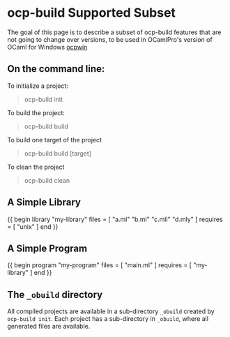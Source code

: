 # ocp-build Supported Subset

The goal of this page is to describe a subset of ocp-build features that
are not going to change over versions, to be used in OCamlPro's version of
OCaml for Windows [ocpwin](http://github.com/OCamlPro/ocpwin-distrib)

## On the command line:

To initialize a project:

> ocp-build init

To build the project:

> ocp-build build

To build one target of the project

> ocp-build build [target]

To clean the project

> ocp-build clean

## A Simple Library

{{
begin library "my-library"
  files = [ "a.ml" "b.ml" "c.mll" "d.mly" ]
  requires = [ "unix" ]
end
}}

## A Simple Program

{{
begin program "my-program"
  files = [ "main.ml" ]
  requires = [ "my-library" ]
end
}}

## The `_obuild` directory

All compiled projects are available in a sub-directory `_obuild`
created by `ocp-build init`. Each project has a sub-directory in 
`_obuild`, where all generated files are available.
